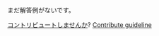 
まだ解答例がないです。

[コントリビュートしませんか](https://github.com/BFEdev/BFE.dev-solutions/blob/main/typescript/implement-lastitem-t_ja.md)?  [Contribute guideline](https://github.com/BFEdev/BFE.dev-solutions#how-to-contribute)
